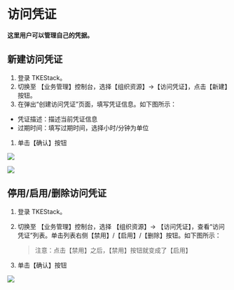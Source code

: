 # 访问凭证

**这里用户可以管理自己的凭据。**

## 新建访问凭证

1. 登录 TKEStack。
2. 切换至 【业务管理】控制台，选择【组织资源】-&gt;【访问凭证】，点击【新建】按钮。
3. 在弹出“创建访问凭证”页面，填写凭证信息。如下图所示：

* 凭证描述：描述当前凭证信息
* 过期时间：填写过期时间，选择小时/分钟为单位

1. 单击【确认】按钮

![](../../../.gitbook/assets/xin-jian-fang-wen-ping-zheng-resource.png)

![](../../../.gitbook/assets/xin-jian-fang-wen-ping-zheng-resource1.png)

## 停用/启用/删除访问凭证

1. 登录 TKEStack。
2. 切换至 【业务管理】控制台，选择 【组织资源】-&gt; 【访问凭证】，查看“访问凭证”列表。单击列表右侧【禁用】/【启用】/【删除】按钮。如下图所示：

   > 注意：点击【禁用】之后，【禁用】按钮就变成了【启用】

3. 单击【确认】按钮

![](../../../.gitbook/assets/access-card.png)

